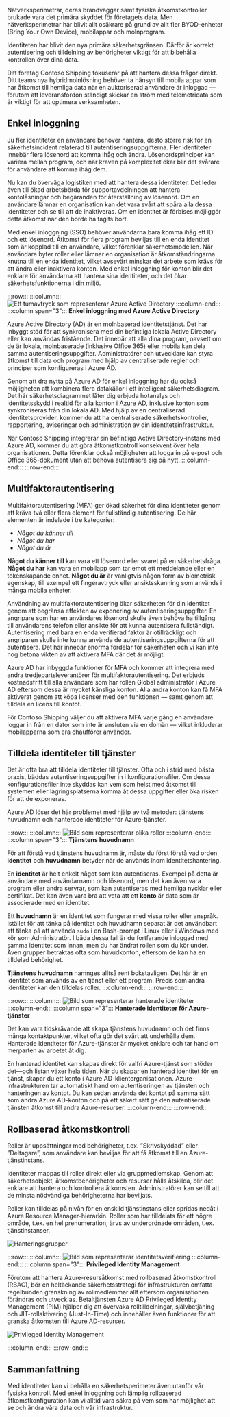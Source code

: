 Nätverksperimetrar, deras brandväggar samt fysiska åtkomstkontroller brukade vara det primära skyddet för företagets data. Men nätverksperimetrar har blivit allt osäkrare på grund av allt fler BYOD-enheter (Bring Your Own Device), mobilappar och molnprogram. 

Identiteten har blivit den nya primära säkerhetsgränsen. Därför är korrekt autentisering och tilldelning av behörigheter viktigt för att bibehålla kontrollen över dina data.

Ditt företag Contoso Shipping fokuserar på att hantera dessa frågor direkt. Ditt teams nya hybridmolnlösning behöver ta hänsyn till mobila appar som har åtkomst till hemliga data när en auktoriserad användare är inloggad &mdash; förutom att leveransfordon ständigt skickar en ström med telemetridata som är viktigt för att optimera verksamheten.

## <a name="single-sign-on"></a>Enkel inloggning

Ju fler identiteter en användare behöver hantera, desto större risk för en säkerhetsincident relaterad till autentiseringsuppgifterna. Fler identiteter innebär flera lösenord att komma ihåg och ändra. Lösenordsprinciper kan variera mellan program, och när kraven på komplexitet ökar blir det svårare för användare att komma ihåg dem.

Nu kan du överväga logistiken med att hantera dessa identiteter. Det leder även till ökad arbetsbörda för supportavdelningen att hantera kontolåsningar och begäranden för återställning av lösenord. Om en användare lämnar en organisation kan det vara svårt att spåra alla dessa identiteter och se till att de inaktiveras. Om en identitet är förbises möjliggör detta åtkomst när den borde ha tagits bort.

Med enkel inloggning (SSO) behöver användarna bara komma ihåg ett ID och ett lösenord. Åtkomst för flera program beviljas till en enda identitet som är kopplad till en användare, vilket förenklar säkerhetsmodellen. När användare byter roller eller lämnar en organisation är åtkomständringarna knutna till en enda identitet, vilket avsevärt minskar det arbete som krävs för att ändra eller inaktivera konton. Med enkel inloggning för konton blir det enklare för användarna att hantera sina identiteter, och det ökar säkerhetsfunktionerna i din miljö.

:::row:::
  :::column:::
    ![Ett tumavtryck som representerar Azure Active Directory](../media/3-sso-with-azure-ad.png)
  :::column-end:::
    :::column span="3"::: **Enkel inloggning med Azure Active Directory**

Azure Active Directory (AD) är en molnbaserad identitetstjänst. Det har inbyggt stöd för att synkronisera med din befintliga lokala Active Directory eller kan användas fristående. Det innebär att alla dina program, oavsett om de är lokala, molnbaserade (inklusive Office 365) eller mobila kan dela samma autentiseringsuppgifter. Administratörer och utvecklare kan styra åtkomst till data och program med hjälp av centraliserade regler och principer som konfigureras i Azure AD.

Genom att dra nytta på Azure AD för enkel inloggning har du också möjligheten att kombinera flera datakällor i ett intelligent säkerhetsdiagram. Det här säkerhetsdiagrammet låter dig erbjuda hotanalys och identitetsskydd i realtid för alla konton i Azure AD, inklusive konton som synkroniseras från din lokala AD. Med hjälp av en centraliserad identitetsprovider, kommer du att ha centraliserade säkerhetskontroller, rapportering, aviseringar och administration av din identitetsinfrastruktur.

När Contoso Shipping integrerar sin befintliga Active Directory-instans med Azure AD, kommer du att göra åtkomstkontroll konsekvent över hela organisationen. Detta förenklar också möjligheten att logga in på e-post och Office 365-dokument utan att behöva autentisera sig på nytt.
  :::column-end:::
:::row-end:::

## <a name="multi-factor-authentication"></a>Multifaktorautentisering

Multifaktorautentisering (MFA) ger ökad säkerhet för dina identiteter genom att kräva två eller flera element för fullständig autentisering. De här elementen är indelade i tre kategorier:

- *Något du känner till*
- *Något du har*
- *Något du är*

**Något du känner till** kan vara ett lösenord eller svaret på en säkerhetsfråga. **Något du har** kan vara en mobilapp som tar emot ett meddelande eller en tokenskapande enhet. **Något du är** är vanligtvis någon form av biometrisk egenskap, till exempel ett fingeravtryck eller ansiktsskanning som används i många mobila enheter.

Användning av multifaktorautentisering ökar säkerheten för din identitet genom att begränsa effekten av exponering av autentiseringsuppgifter. En angripare som har en användares lösenord skulle även behöva ha tillgång till användarens telefon eller ansikte för att kunna autentisera fullständigt. Autentisering med bara en enda verifierad faktor är otillräckligt och angriparen skulle inte kunna använda de autentiseringsuppgifterna för att autentisera. Det här innebär enorma fördelar för säkerheten och vi kan inte nog betona vikten av att aktivera MFA där det är möjligt.

Azure AD har inbyggda funktioner för MFA och kommer att integrera med andra tredjepartsleverantörer för multifaktorautentisering. Det erbjuds kostnadsfritt till alla användare som har rollen Global administratör i Azure AD eftersom dessa är mycket känsliga konton. Alla andra konton kan få MFA aktiverat genom att köpa licenser med den funktionen &mdash; samt genom att tilldela en licens till kontot.

För Contoso Shipping väljer du att aktivera MFA varje gång en användare loggar in från en dator som inte är ansluten via en domän &mdash; vilket inkluderar mobilapparna som era chaufförer använder.

## <a name="providing-identities-to-services"></a>Tilldela identiteter till tjänster

Det är ofta bra att tilldela identiteter till tjänster. Ofta och i strid med bästa praxis, bäddas autentiseringsuppgifter in i konfigurationsfiler. Om dessa konfigurationsfiler inte skyddas kan vem som helst med åtkomst till systemen eller lagringsplatserna komma åt dessa uppgifter eller öka risken för att de exponeras.

Azure AD löser det här problemet med hjälp av två metoder: tjänstens huvudnamn och hanterade identiteter för Azure-tjänster.

:::row:::
  :::column:::
    ![Bild som representerar olika roller](../media/3-service-principals.png)
  :::column-end:::
    :::column span="3"::: **Tjänstens huvudnamn**

För att förstå vad tjänstens huvudnamn är, måste du först förstå vad orden **identitet** och **huvudnamn** betyder när de används inom identitetshantering.

En **identitet** är helt enkelt något som kan autentiseras. Exempel på detta är användare med användarnamn och lösenord, men det kan även vara program eller andra servrar, som kan autentiseras med hemliga nycklar eller certifikat. Det kan även vara bra att veta att ett **konto** är data som är associerade med en identitet.

Ett **huvudnamn** är en identitet som fungerar med vissa roller eller anspråk. Istället för att tänka på identitet och huvudnamn separat är det användbart att tänka på att använda `sudo` i en Bash-prompt i Linux eller i Windows med kör som Administratör. I båda dessa fall är du fortfarande inloggad med samma identitet som innan, men du har ändrat rollen som du kör under. Även grupper betraktas ofta som huvudkonton, eftersom de kan ha en tilldelad behörighet.

**Tjänstens huvudnamn** namnges alltså rent bokstavligen. Det här är en identitet som används av en tjänst eller ett program. Precis som andra identiteter kan den tilldelas roller.
  :::column-end:::
:::row-end:::

:::row:::
  :::column:::
    ![Bild som representerar hanterade identiteter](../media/3-managed-service-identities.png)
  :::column-end:::
    :::column span="3"::: **Hanterade identiteter för Azure-tjänster**

Det kan vara tidskrävande att skapa tjänstens huvudnamn och det finns många kontaktpunkter, vilket ofta gör det svårt att underhålla dem. Hanterade identiteter för Azure-tjänster är mycket enklare och tar hand om merparten av arbetet åt dig. 

En hanterad identitet kan skapas direkt för valfri Azure-tjänst som stöder det&mdash;och listan växer hela tiden. När du skapar en hanterad identitet för en tjänst, skapar du ett konto i Azure AD-klientorganisationen. Azure-infrastrukturen tar automatiskt hand om autentiseringen av tjänsten och hanteringen av kontot. Du kan sedan använda det kontot på samma sätt som andra Azure AD-konton och på ett säkert sätt ge den autentiserade tjänsten åtkomst till andra Azure-resurser.
  :::column-end:::
:::row-end:::

## <a name="role-based-access-control"></a>Rollbaserad åtkomstkontroll

Roller är uppsättningar med behörigheter, t.ex. ”Skrivskyddad” eller ”Deltagare”, som användare kan beviljas för att få åtkomst till en Azure-tjänstinstans. 

Identiteter mappas till roller direkt eller via gruppmedlemskap. Genom att säkerhetsobjekt, åtkomstbehörigheter och resurser hålls åtskilda, blir det enklare att hantera och kontrollera åtkomsten. Administratörer kan se till att de minsta nödvändiga behörigheterna har beviljats.

Roller kan tilldelas på nivån för en enskild tjänstinstans eller spridas nedåt i Azure Resource Manager-hierarkin. Roller som har tilldelats för ett högre område, t.ex. en hel prenumeration, ärvs av underordnade områden, t.ex. tjänstinstanser. 

<!--TODO: replace with final media which was submitted for Design-for-security-in-azure -->
![Hanteringsgrupper](../media/3-role-assignment-scope.png)

:::row:::
  :::column:::
    ![Bild som representerar identitetsverifiering](../media/3-privileged-identity-management.png)
  :::column-end:::
    :::column span="3"::: **Privileged Identity Management**

Förutom att hantera Azure-resursåtkomst med rollbaserad åtkomstkontroll (RBAC), bör en heltäckande säkerhetsstrategi för infrastrukturen omfatta regelbunden granskning av rollmedlemmar allt eftersom organisationen förändras och utvecklas. Betaltjänsten Azure AD Privileged Identity Management (PIM) hjälper dig att övervaka rolltilldelningar, självbetjäning och JIT-rollaktivering (Just-In-Time) och innehåller även funktioner för att granska åtkomsten till Azure AD-resurser.

<!--TODO: replace with final media which was submitted for Design-for-security-in-azure -->
![Privileged Identity Management](../media/PIM_Dashboard.png)

  :::column-end:::
:::row-end:::

## <a name="summary"></a>Sammanfattning

Med identiteter kan vi behålla en säkerhetsperimeter även utanför vår fysiska kontroll. Med enkel inloggning och lämplig rollbaserad åtkomstkonfiguration kan vi alltid vara säkra på vem som har möjlighet att se och ändra våra data och vår infrastruktur.
